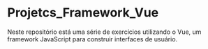 # Projetcs_Framework_Vue
Neste repositório está uma série de exercícios utilizando o Vue, um framework JavaScript para construir interfaces de usuário.
